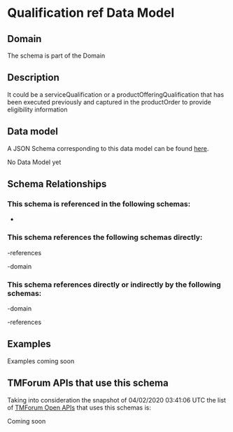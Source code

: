 # Qualification ref Data Model

## Domain

The  schema is part of the  Domain

## Description

It could be a serviceQualification or a productOfferingQualification that has been executed previously and captured in the productOrder to provide eligibility information

## Data model

A JSON Schema corresponding to this data model can be found
[here](https://github.com/tmforum-rand/schemas/blob/candidates/Common/QualificationRef.schema.json).

No Data Model yet

## Schema Relationships

### This schema is referenced in the following schemas:

-

### This schema references the following schemas directly:

-references

-domain

### This schema references directly or indirectly by the following schemas:

-domain

-references



## Examples

Examples coming soon

## TMForum APIs that use this schema

Taking into consideration the snapshot of 04/02/2020 03:41:06 UTC the list of [TMForum Open APIs](https://www.tmforum.org/open-apis/) that uses this schemas is:

Coming soon